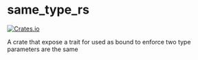 # same_type_rs

[![Crates.io][crates-badge]][crates-url]

[crates-badge]: https://img.shields.io/crates/v/same_type.svg
[crates-url]: https://crates.io/crates/same_type

A crate that expose a trait for used as bound to enforce two type parameters are the same
